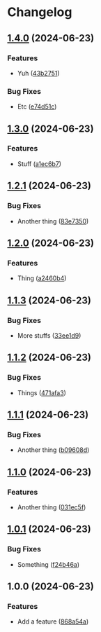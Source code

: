 # Changelog

## [1.4.0](https://github.com/benelan/release-testing/compare/v1.3.0...v1.4.0) (2024-06-23)


### Features

* Yuh ([43b2751](https://github.com/benelan/release-testing/commit/43b2751f9fa2d5f581322ca79395c3e3aba71b1d))


### Bug Fixes

* Etc ([e74d51c](https://github.com/benelan/release-testing/commit/e74d51cb02879bca6d7c9b049a4e7b1d83cf7f70))

## [1.3.0](https://github.com/benelan/release-testing/compare/v1.2.1...v1.3.0) (2024-06-23)


### Features

* Stuff ([a1ec6b7](https://github.com/benelan/release-testing/commit/a1ec6b7563a2fb7309d480c7bf4421c116552b7b))

## [1.2.1](https://github.com/benelan/release-testing/compare/v1.2.0...v1.2.1) (2024-06-23)


### Bug Fixes

* Another thing ([83e7350](https://github.com/benelan/release-testing/commit/83e7350bf4862c45649b890fc502fb3d4082d947))

## [1.2.0](https://github.com/benelan/release-testing/compare/v1.1.3...v1.2.0) (2024-06-23)


### Features

* Thing ([a2460b4](https://github.com/benelan/release-testing/commit/a2460b40a9afcad08faf7440f9ffec0ea80ad829))

## [1.1.3](https://github.com/benelan/release-testing/compare/v1.1.2...v1.1.3) (2024-06-23)


### Bug Fixes

* More stuffs ([33ee1d9](https://github.com/benelan/release-testing/commit/33ee1d9827f478cf94291531c44367ba0676b3af))

## [1.1.2](https://github.com/benelan/release-testing/compare/v1.1.1...v1.1.2) (2024-06-23)


### Bug Fixes

* Things ([471afa3](https://github.com/benelan/release-testing/commit/471afa346f22a35826a3c8ac5abe1b4b1496df23))

## [1.1.1](https://github.com/benelan/release-testing/compare/v1.1.0...v1.1.1) (2024-06-23)


### Bug Fixes

* Another thing ([b09608d](https://github.com/benelan/release-testing/commit/b09608dd467402aafe113bf1d5dc585cc2347edf))

## [1.1.0](https://github.com/benelan/release-testing/compare/v1.0.1...v1.1.0) (2024-06-23)


### Features

* Another thing ([031ec5f](https://github.com/benelan/release-testing/commit/031ec5f1b55df932225db4bdb8c6ad2bba43a634))

## [1.0.1](https://github.com/benelan/release-testing/compare/v1.0.0...v1.0.1) (2024-06-23)


### Bug Fixes

* Something ([f24b46a](https://github.com/benelan/release-testing/commit/f24b46a4382d429f4b13334b4a35cde0c3689565))

## 1.0.0 (2024-06-23)


### Features

* Add a feature ([868a54a](https://github.com/benelan/release-testing/commit/868a54a927a15674af685f7a7d5ff1bbd250a5dd))

